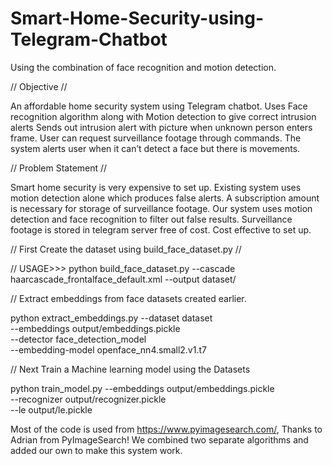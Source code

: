 # Smart-Home-Security-using-Telegram-Chatbot
Using the combination of face recognition and motion detection.

// Objective //

An affordable home security system using Telegram chatbot.
Uses Face recognition algorithm along with Motion detection to give correct intrusion alerts
Sends out intrusion alert with picture when unknown person enters frame.
User can request surveillance footage through commands.
The system alerts user when it can’t detect a face but there is movements.

// Problem Statement //

Smart home security is very expensive to set up.
Existing system uses motion detection alone which produces false alerts.
A subscription amount is necessary for storage of surveillance footage.
Our system uses motion detection and face recognition to filter out false results.
Surveillance footage is stored in telegram server free of cost.
Cost effective to set up.

// First Create the dataset using build_face_dataset.py //

// USAGE>>>
python build_face_dataset.py --cascade haarcascade_frontalface_default.xml --output dataset/<dataset-name>
  
// Extract embeddings from face datasets created earlier.

python extract_embeddings.py --dataset dataset \
	--embeddings output/embeddings.pickle \
	--detector face_detection_model \
	--embedding-model openface_nn4.small2.v1.t7

// Next Train a Machine learning model using the Datasets

python train_model.py --embeddings output/embeddings.pickle \
	--recognizer output/recognizer.pickle \
	--le output/le.pickle

























































































































































Most of the code is used from https://www.pyimagesearch.com/, Thanks to Adrian from PyImageSearch!
We combined two separate algorithms and added our own to make this system work.





